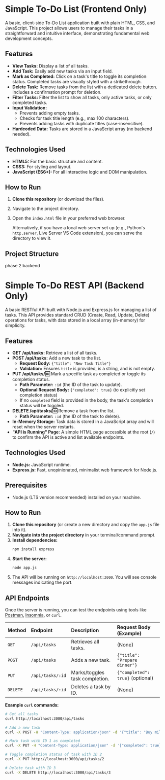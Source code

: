 # Simple To-Do List (Frontend Only)

A basic, client-side To-Do List application built with plain HTML, CSS, and JavaScript. This project allows users to manage their tasks in a straightforward and intuitive interface, demonstrating fundamental web development concepts.

## Features

* **View Tasks:** Display a list of all tasks.
* **Add Task:** Easily add new tasks via an input field.
* **Mark as Completed:** Click on a task's title to toggle its completion status. Completed tasks are visually styled with a strikethrough.
* **Delete Task:** Remove tasks from the list with a dedicated delete button. Includes a confirmation prompt for deletion.
* **Filter Tasks:** Filter the list to show all tasks, only active tasks, or only completed tasks.
* **Input Validation:**
    * Prevents adding empty tasks.
    * Checks for task title length (e.g., max 100 characters).
    * Prevents adding tasks with duplicate titles (case-insensitive).
* **Hardcoded Data:** Tasks are stored in a JavaScript array (no backend needed).

## Technologies Used

* **HTML5:** For the basic structure and content.
* **CSS3:** For styling and layout.
* **JavaScript (ES6+):** For all interactive logic and DOM manipulation.

## How to Run

1.  **Clone this repository** (or download the files).
2.  Navigate to the project directory.
3.  Open the `index.html` file in your preferred web browser.

    Alternatively, if you have a local web server set up (e.g., Python's `http.server`, Live Server VS Code extension), you can serve the directory to view it.

## Project Structure




phase 2 backend

# Simple To-Do REST API (Backend Only)

A basic RESTful API built with Node.js and Express.js for managing a list of tasks. This API provides standard CRUD (Create, Read, Update, Delete) operations for tasks, with data stored in a local array (in-memory) for simplicity.

## Features

* **GET /api/tasks:** Retrieve a list of all tasks.
* **POST /api/tasks:** Add a new task to the list.
    * **Request Body:** `{"title": "New Task Title"}`
    * **Validation:** Ensures `title` is provided, is a string, and is not empty.
* **PUT /api/tasks/:id:** Mark a specific task as completed or toggle its completion status.
    * **Path Parameter:** `:id` (the ID of the task to update).
    * **Optional Request Body:** `{"completed": true}` (to explicitly set completion status)
    * If no `completed` field is provided in the body, the task's completion status will be toggled.
* **DELETE /api/tasks/:id:** Remove a task from the list.
    * **Path Parameter:** `:id` (the ID of the task to delete).
* **In-Memory Storage:** Task data is stored in a JavaScript array and will reset when the server restarts.
* **"API is Running" Page:** A simple HTML page accessible at the root (`/`) to confirm the API is active and list available endpoints.

## Technologies Used

* **Node.js:** JavaScript runtime.
* **Express.js:** Fast, unopinionated, minimalist web framework for Node.js.

## Prerequisites

* Node.js (LTS version recommended) installed on your machine.

## How to Run

1.  **Clone this repository** (or create a new directory and copy the `app.js` file into it).
2.  **Navigate into the project directory** in your terminal/command prompt.
3.  **Install dependencies:**
    ```bash
    npm install express
    ```
4.  **Start the server:**
    ```bash
    node app.js
    ```
5.  The API will be running on `http://localhost:3000`. You will see console messages indicating the port.

## API Endpoints

Once the server is running, you can test the endpoints using tools like [Postman](https://www.postman.com/), [Insomnia](https://insomnia.rest/), or `curl`.

| Method | Endpoint             | Description                                   | Request Body (Example)             |
| :----- | :------------------- | :-------------------------------------------- | :--------------------------------- |
| `GET`  | `/api/tasks`         | Retrieves all tasks.                          | (None)                             |
| `POST` | `/api/tasks`         | Adds a new task.                              | `{"title": "Prepare dinner"}`      |
| `PUT`  | `/api/tasks/:id`     | Marks/toggles task completion.               | `{"completed": true}` (optional)   |
| `DELETE`| `/api/tasks/:id`     | Deletes a task by ID.                         | (None)                             |

**Example `curl` commands:**

```bash
# Get all tasks
curl http://localhost:3000/api/tasks

# Add a new task
curl -X POST -H "Content-Type: application/json" -d '{"title": "Buy milk"}' http://localhost:3000/api/tasks

# Mark task with ID 1 as completed
curl -X PUT -H "Content-Type: application/json" -d '{"completed": true}' http://localhost:3000/api/tasks/1

# Toggle completion status of task with ID 2
curl -X PUT http://localhost:3000/api/tasks/2

# Delete task with ID 3
curl -X DELETE http://localhost:3000/api/tasks/3
